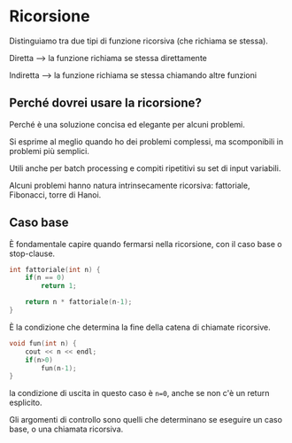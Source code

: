 # Ricorsione

Distinguiamo tra due tipi di funzione ricorsiva (che richiama se stessa).

Diretta --> la funzione richiama se stessa direttamente

Indiretta --> la funzione richiama se stessa chiamando altre funzioni

## Perché dovrei usare la ricorsione?

Perché è una soluzione concisa ed elegante per alcuni problemi.

Si esprime al meglio quando ho dei problemi complessi, ma scomponibili in problemi
più semplici.

Utili anche per batch processing e compiti ripetitivi su set di input variabili.

Alcuni problemi hanno natura intrinsecamente ricorsiva: fattoriale, Fibonacci,
torre di Hanoi.

## Caso base

È fondamentale capire quando fermarsi nella ricorsione, con il caso base o stop-clause.

```c++
int fattoriale(int n) {
    if(n == 0)
        return 1;

    return n * fattoriale(n-1);
}
```

È la condizione che determina la fine della catena di chiamate ricorsive.

```c++
void fun(int n) {
    cout << n << endl;
    if(n>0)
        fun(n-1);
}
```

la condizione di uscita in questo caso è `n=0`, anche se non c'è un return esplicito.

Gli argomenti di controllo sono quelli che determinano se eseguire un caso base, o
una chiamata ricorsiva.
